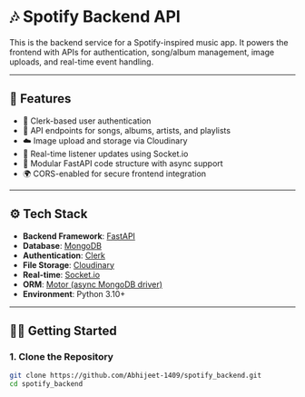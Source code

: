 # 🎶 Spotify Backend API

This is the backend service for a Spotify-inspired music app. It powers the frontend with APIs for authentication, song/album management, image uploads, and real-time event handling.

---

## 🚀 Features

- 🔐 Clerk-based user authentication
- 🎵 API endpoints for songs, albums, artists, and playlists
- ☁️ Image upload and storage via Cloudinary
- 📡 Real-time listener updates using Socket.io
- 🧠 Modular FastAPI code structure with async support
- 🌍 CORS-enabled for secure frontend integration

---

## ⚙️ Tech Stack

- **Backend Framework**: [FastAPI](https://fastapi.tiangolo.com/)
- **Database**: [MongoDB](https://www.mongodb.com/)
- **Authentication**: [Clerk](https://clerk.dev/)
- **File Storage**: [Cloudinary](https://cloudinary.com/)
- **Real-time**: [Socket.io](https://socket.io/)
- **ORM**: [Motor (async MongoDB driver)](https://motor.readthedocs.io/en/stable/)
- **Environment**: Python 3.10+

---

## 🧑‍💻 Getting Started

### 1. Clone the Repository

```bash
git clone https://github.com/Abhijeet-1409/spotify_backend.git
cd spotify_backend

